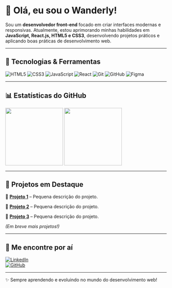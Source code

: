 # 👋 Olá, eu sou o Wanderly!

Sou um **desenvolvedor front-end** focado em criar interfaces modernas e responsivas. Atualmente, estou aprimorando minhas habilidades em **JavaScript, React.js, HTML5 e CSS3**, desenvolvendo projetos práticos e aplicando boas práticas de desenvolvimento web.

---

## 🚀 Tecnologias & Ferramentas

![HTML5](https://img.shields.io/badge/HTML5-%23E34F26.svg?style=for-the-badge&logo=html5&logoColor=white)
![CSS3](https://img.shields.io/badge/CSS3-%231572B6.svg?style=for-the-badge&logo=css3&logoColor=white)
![JavaScript](https://img.shields.io/badge/JavaScript-%23F7DF1E.svg?style=for-the-badge&logo=javascript&logoColor=black)
![React](https://img.shields.io/badge/React-%2320232a.svg?style=for-the-badge&logo=react&logoColor=%2361DAFB)
![Git](https://img.shields.io/badge/Git-%23F05033.svg?style=for-the-badge&logo=git&logoColor=white)
![GitHub](https://img.shields.io/badge/GitHub-%23121011.svg?style=for-the-badge&logo=github&logoColor=white)
![Figma](https://img.shields.io/badge/Figma-%23F24E1E.svg?style=for-the-badge&logo=figma&logoColor=white)

---

## 📊 Estatísticas do GitHub  

<div align="">
  <img height="180em" src="https://github-readme-stats.vercel.app/api?username=wanderlywrs&show_icons=true&theme=radical"/>
  <img height="180em" src="https://github-readme-stats.vercel.app/api/top-langs/?username=wanderlywrs&layout=compact&theme=radical"/>
</div>

---

## 📌 Projetos em Destaque

🔹 [**Projeto 1**](#) – Pequena descrição do projeto.

🔹 [**Projeto 2**](#) – Pequena descrição do projeto.

🔹 [**Projeto 3**](#) – Pequena descrição do projeto.

_(Em breve mais projetos!)_

---

## 🚀 Me encontre por aí  

[![LinkedIn](https://img.shields.io/badge/-LinkedIn-blue?style=for-the-badge&logo=Linkedin&logoColor=white)](https://linkedin.com/in/wanderlywrs)  
[![GitHub](https://img.shields.io/badge/-GitHub-black?style=for-the-badge&logo=GitHub&logoColor=white)](https://github.com/wanderlywrs)  

---

✨ Sempre aprendendo e evoluindo no mundo do desenvolvimento web!
